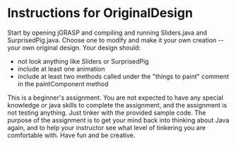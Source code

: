 # Instructions for OriginalDesign

Start by opening jGRASP and compiling and running Sliders.java and SurprisedPig.java. Choose one to modify and make it your own creation -- your own original design. Your design should:
 - not look anything like Sliders or SurprisedPig
 - include at least one animation
 - include at least two methods called under the "things to paint" comment in the paintComponent method

This is a beginner's assignment. You are not expected to have any special knowledge or java skills to complete the assignment, and the assignment is not testing anything. Just tinker with the provided sample code. The purpose of the assignment is to get your mind back into thinking about Java again, and to help your instructor see what level of tinkering you are comfortable with. Have fun and be creative.

